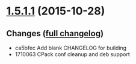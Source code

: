 # **[1.5.1.1](https://github.com/accre/lstore-apr-accre/tree/ACCRE_1.5.1.1)** (2015-10-28)

## Changes ([full changelog](https://github.com/accre/lstore-apr-accre/compare/ACCRE_1.5.1...ACCRE_1.5.1.1))
*  ca5bfec Add blank CHANGELOG for building
*  1710063 CPack conf cleanup and deb support


